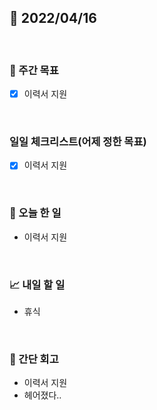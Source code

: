 ## 📅 2022/04/16

<br/>

### 🏹 주간 목표

- [x] 이력서 지원


<br/>

### 일일 체크리스트(어제 정한 목표)

- [x] 이력서 지원

<br/>

### 💯 오늘 한 일

- 이력서 지원

<br/>

### 📈 내일 할 일

- 휴식

<br/>

### 🧐 간단 회고

- 이력서 지원
- 헤어졌다..
